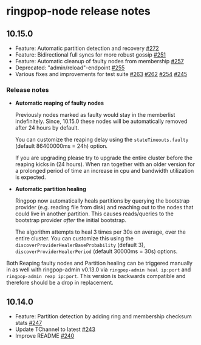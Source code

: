 ringpop-node release notes
==========================

10.15.0
-------

* Feature: Automatic partition detection and recovery
 [#272](https://github.com/uber/ringpop-node/pull/272)
* Feature: Bidirectional full syncs for more robust gossip [#251](https://github.com/uber/ringpop-node/pull/251)
* Feature: Automatic cleanup of faulty nodes from membership [#257](https://github.com/uber/ringpop-node/pull/257)
* Deprecated: "admin/reload"-endpoint [#255](https://github.com/uber/ringpop-node/pull/255)
* Various fixes and improvements for test suite [#263](https://github.com/uber/ringpop-node/pull/263) [#262](https://github.com/uber/ringpop-node/pull/262) [#254](https://github.com/uber/ringpop-node/pull/254) [#245](https://github.com/uber/ringpop-node/pull/245)


### Release notes

* **Automatic reaping of faulty nodes**

    Previously nodes marked as faulty would stay in the memberlist indefinitely. Since, 10.15.0 these nodes will be automatically removed after 24 hours by default.

    You can customize the reaping delay using the `stateTimeouts.faulty` (default 86400000ms = 24h) option.

    If you are upgrading please try to upgrade the entire cluster before the reaping kicks in (24 hours). When ran together with an older version for a prolonged period of time an increase in cpu and bandwidth utilization is expected.

* **Automatic partition healing**

    Ringpop now automatically heals partitions by querying the bootstrap provider (e.g. reading file from disk) and reaching out to the nodes that could live in another partition. This causes reads/queries to the bootstrap provider *after* the initial bootstrap.

    The algorithm attempts to heal 3 times per 30s on average, over the entire cluster. You can customize this using the `discoverProviderHealerBaseProbability` (default 3), `discoverProviderHealerPeriod` (default 30000ms = 30s) options.

Both Reaping faulty nodes and Partition healing can be triggered manually in as well with ringpop-admin v0.13.0 via `ringpop-admin heal ip:port` and `ringpop-admin reap ip:port`. This version is backwards compatible and therefore should be a drop in replacement.


10.14.0
-------

* Feature: Partition detection by adding ring and membership checksum stats [#247](https://github.com/uber/ringpop-node/pull/247)
* Update TChannel to latest [#243](https://github.com/uber/ringpop-node/pull/243)
* Improve README [#240](https://github.com/uber/ringpop-node/pull/240)
